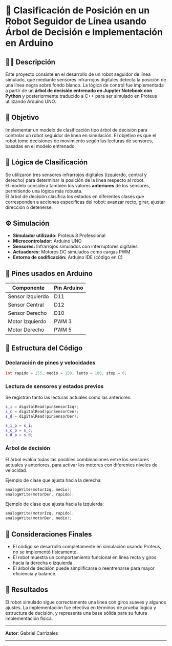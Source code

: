 # 🚗 Clasificación de Posición en un Robot Seguidor de Línea usando Árbol de Decisión e Implementación en Arduino

## 👨‍💻 Descripción  
Este proyecto consiste en el desarrollo de un robot seguidor de línea simulado, que mediante sensores infrarrojos digitales detecta la posición de una línea negra sobre fondo blanco. La lógica de control fue implementada a partir de un **árbol de decisión entrenado en Jupyter Notebook con Python** y posteriormente traducido a C++ para ser simulado en Proteus utilizando Arduino UNO.

## 🎯 Objetivo  
Implementar un modelo de clasificación tipo árbol de decisión para controlar un robot seguidor de línea en simulación. El objetivo es que el robot tome decisiones de movimiento según las lecturas de sensores, basadas en el modelo entrenado.

## 🧠 Lógica de Clasificación  
Se utilizaron tres sensores infrarrojos digitales (izquierdo, central y derecho) para determinar la posición de la línea respecto al robot.  
El modelo considera también los valores **anteriores** de los sensores, permitiendo una lógica más robusta.  
El árbol de decisión clasifica los estados en diferentes clases que corresponden a acciones específicas del robot: avanzar recto, girar, ajustar dirección o detenerse.

## ⚙️ Simulación  
- **Simulador utilizado:** Proteus 8 Professional  
- **Microcontrolador:** Arduino UNO  
- **Sensores:** Infrarrojos simulados con interruptores digitales  
- **Actuadores:** Motores DC simulados como cargas PWM  
- **Entorno de codificación:** Arduino IDE (código en C)

## 🔌 Pines usados en Arduino  
| Componente        | Pin Arduino |
|-------------------|-------------|
| Sensor Izquierdo  | D11         |
| Sensor Central    | D12         |
| Sensor Derecho    | D10         |
| Motor Izquierdo   | PWM 3       |
| Motor Derecho     | PWM 5       |

## 🧾 Estructura del Código

### Declaración de pines y velocidades
```cpp
int rapido = 255, medio = 150, lento = 100, stop = 0;
```

### Lectura de sensores y estados previos
Se registran tanto las lecturas actuales como las anteriores:
```cpp
s_i = digitalRead(pinSensorIzq);
s_c = digitalRead(pinSensorCen);
s_d = digitalRead(pinSensorDer);

s_i_p = s_i;
s_c_p = s_c;
s_d_p = s_d;
```

### Árbol de decisión
El árbol evalúa todas las posibles combinaciones entre los sensores actuales y anteriores, para activar los motores con diferentes niveles de velocidad.

Ejemplo de clase que ajusta hacia la derecha:
```cpp
analogWrite(motorIzq, medio);
analogWrite(motorDer, rapido);
```

Ejemplo de clase que ajusta hacia la izquierda:
```cpp
analogWrite(motorIzq, rapido);
analogWrite(motorDer, medio);
```

## 📌 Consideraciones Finales  
- El código se desarrolló completamente en simulación usando Proteus, no se implementó físicamente.  
- El robot muestra un comportamiento funcional en línea recta y giros hacia la derecha e izquierda.  
- El árbol de decisión puede simplificarse o reentrenarse para mayor eficiencia y balance.

## 🧪 Resultados  
El robot simulado sigue correctamente una línea con giros suaves y algunos ajustes. La implementación fue efectiva en términos de prueba lógica y estructura de decisión, y representa una base sólida para su futura implementación física.

---

**Autor**: Gabriel Carrizales

---


